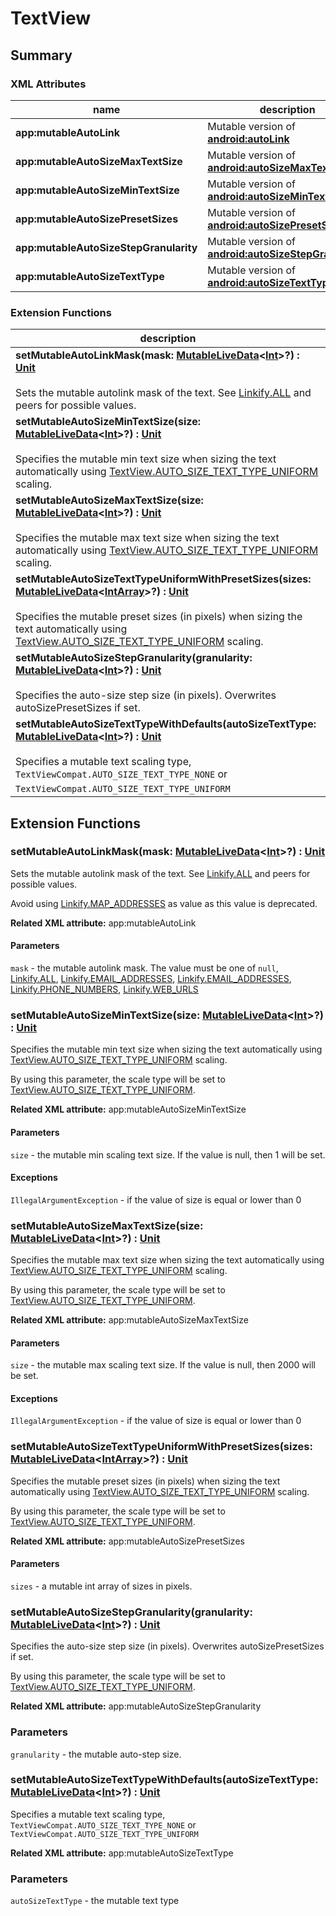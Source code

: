 # TextView

## Summary

### XML Attributes

| name | description | expected type |
|---|---|---|
| **app:mutableAutoLink** | Mutable version of [**android:autoLink**](https://developer.android.com/reference/android/widget/TextView.html#attr_android:autoLink) | `MutableLiveData<Int>` |
| **app:mutableAutoSizeMaxTextSize** | Mutable version of [**android:autoSizeMaxTextSize**](https://developer.android.com/reference/android/widget/TextView.html#attr_android:autoSizeMaxTextSize) | `MutableLiveData<Int>` |
| **app:mutableAutoSizeMinTextSize** | Mutable version of [**android:autoSizeMinTextSize**](https://developer.android.com/reference/android/widget/TextView.html#attr_android:autoSizeMinTextSize) | `MutableLiveData<Int>` |
| **app:mutableAutoSizePresetSizes** | Mutable version of [**android:autoSizePresetSizes**](https://developer.android.com/reference/android/widget/TextView.html#attr_android:autoSizePresetSizes) | `MutableLiveData<Int>` |
| **app:mutableAutoSizeStepGranularity** | Mutable version of [**android:autoSizeStepGranularity**](https://developer.android.com/reference/android/widget/TextView.html#attr_android:autoSizeStepGranularity) | `MutableLiveData<Int>` |
| **app:mutableAutoSizeTextType** | Mutable version of [**android:autoSizeTextType**](https://developer.android.com/reference/android/widget/TextView.html#attr_android:autoSizeTextType) | `MutableLiveData<Int>` |

### Extension Functions

| description |
|---|
| **setMutableAutoLinkMask(mask: [MutableLiveData](https://developer.android.com/reference/android/arch/lifecycle/MutableLiveData)&lt;[Int](https://kotlinlang.org/api/latest/jvm/stdlib/kotlin/-int/index.html)&gt;?) : [Unit](https://kotlinlang.org/api/latest/jvm/stdlib/kotlin/-unit/index.html)**<br><br>Sets the mutable autolink mask of the text. See [Linkify.ALL](https://developer.android.com/reference/android/text/util/Linkify.html#ALL) and peers for possible values. |
| **setMutableAutoSizeMinTextSize(size: [MutableLiveData](https://developer.android.com/reference/android/arch/lifecycle/MutableLiveData)&lt;[Int](https://kotlinlang.org/api/latest/jvm/stdlib/kotlin/-int/index.html)&gt;?) : [Unit](https://kotlinlang.org/api/latest/jvm/stdlib/kotlin/-unit/index.html)**<br><br>Specifies the mutable min text size when sizing the text automatically using [TextView.AUTO_SIZE_TEXT_TYPE_UNIFORM](https://developer.android.com/reference/android/widget/TextView.html#AUTO_SIZE_TEXT_TYPE_UNIFORM) scaling. |
| **setMutableAutoSizeMaxTextSize(size: [MutableLiveData](https://developer.android.com/reference/android/arch/lifecycle/MutableLiveData)&lt;[Int](https://kotlinlang.org/api/latest/jvm/stdlib/kotlin/-int/index.html)&gt;?) : [Unit](https://kotlinlang.org/api/latest/jvm/stdlib/kotlin/-unit/index.html)**<br><br>Specifies the mutable max text size when sizing the text automatically using [TextView.AUTO_SIZE_TEXT_TYPE_UNIFORM](https://developer.android.com/reference/android/widget/TextView.html#AUTO_SIZE_TEXT_TYPE_UNIFORM) scaling. |
| **setMutableAutoSizeTextTypeUniformWithPresetSizes(sizes: [MutableLiveData](https://developer.android.com/reference/android/arch/lifecycle/MutableLiveData)&lt;[IntArray](https://kotlinlang.org/api/latest/jvm/stdlib/kotlin/-int-array/index.html)&gt;?) : [Unit](https://kotlinlang.org/api/latest/jvm/stdlib/kotlin/-unit/index.html)**<br><br>Specifies the mutable preset sizes (in pixels) when sizing the text automatically using [TextView.AUTO_SIZE_TEXT_TYPE_UNIFORM](https://developer.android.com/reference/android/widget/TextView.html#AUTO_SIZE_TEXT_TYPE_UNIFORM) scaling. |
| **setMutableAutoSizeStepGranularity(granularity: [MutableLiveData](https://developer.android.com/reference/android/arch/lifecycle/MutableLiveData)&lt;[Int](https://kotlinlang.org/api/latest/jvm/stdlib/kotlin/-int/index.html)&gt;?) : [Unit](https://kotlinlang.org/api/latest/jvm/stdlib/kotlin/-unit/index.html)**<br><br>Specifies the auto-size step size (in pixels). Overwrites autoSizePresetSizes if set. |
| **setMutableAutoSizeTextTypeWithDefaults(autoSizeTextType: [MutableLiveData](https://developer.android.com/reference/android/arch/lifecycle/MutableLiveData)&lt;[Int](https://kotlinlang.org/api/latest/jvm/stdlib/kotlin/-int/index.html)&gt;?) : [Unit](https://kotlinlang.org/api/latest/jvm/stdlib/kotlin/-unit/index.html)**<br><br>Specifies a mutable text scaling type, `TextViewCompat.AUTO_SIZE_TEXT_TYPE_NONE` or
`TextViewCompat.AUTO_SIZE_TEXT_TYPE_UNIFORM` |


## Extension Functions

### setMutableAutoLinkMask(mask: [MutableLiveData](https://developer.android.com/reference/android/arch/lifecycle/MutableLiveData)&lt;[Int](https://kotlinlang.org/api/latest/jvm/stdlib/kotlin/-int/index.html)&gt;?) : [Unit](https://kotlinlang.org/api/latest/jvm/stdlib/kotlin/-unit/index.html)

Sets the mutable autolink mask of the text. See [Linkify.ALL](https://developer.android.com/reference/android/text/util/Linkify.html#ALL) and peers for possible
values.

Avoid using [Linkify.MAP_ADDRESSES](https://developer.android.com/reference/android/text/util/Linkify.html#MAP_ADDRESSES) as value as this value is deprecated.

**Related XML attribute:** app:mutableAutoLink

#### Parameters

`mask` - the mutable autolink mask. The value must be one of `null`, [Linkify.ALL](https://developer.android.com/reference/android/text/util/Linkify.html#ALL),
[Linkify.EMAIL_ADDRESSES](https://developer.android.com/reference/android/text/util/Linkify.html#EMAIL_ADDRESSES), [Linkify.EMAIL_ADDRESSES](https://developer.android.com/reference/android/text/util/Linkify.html#EMAIL_ADDRESSES), [Linkify.PHONE_NUMBERS](https://developer.android.com/reference/android/text/util/Linkify.html#PHONE_NUMBERS), [Linkify.WEB_URLS](https://developer.android.com/reference/android/text/util/Linkify.html#WEB_URLS)

### setMutableAutoSizeMinTextSize(size: [MutableLiveData](https://developer.android.com/reference/android/arch/lifecycle/MutableLiveData)&lt;[Int](https://kotlinlang.org/api/latest/jvm/stdlib/kotlin/-int/index.html)&gt;?) : [Unit](https://kotlinlang.org/api/latest/jvm/stdlib/kotlin/-unit/index.html)

Specifies the mutable min text size when sizing the text automatically using
[TextView.AUTO_SIZE_TEXT_TYPE_UNIFORM](https://developer.android.com/reference/android/widget/TextView.html#AUTO_SIZE_TEXT_TYPE_UNIFORM) scaling.

By using this parameter, the scale type will be set to [TextView.AUTO_SIZE_TEXT_TYPE_UNIFORM](https://developer.android.com/reference/android/widget/TextView.html#AUTO_SIZE_TEXT_TYPE_UNIFORM).

**Related XML attribute:** app:mutableAutoSizeMinTextSize

#### Parameters

`size` - the mutable min scaling text size. If the value is null, then 1 will be set.

#### Exceptions

`IllegalArgumentException` - if the value of size is equal or lower than 0

### setMutableAutoSizeMaxTextSize(size: [MutableLiveData](https://developer.android.com/reference/android/arch/lifecycle/MutableLiveData)&lt;[Int](https://kotlinlang.org/api/latest/jvm/stdlib/kotlin/-int/index.html)&gt;?) : [Unit](https://kotlinlang.org/api/latest/jvm/stdlib/kotlin/-unit/index.html)

Specifies the mutable max text size when sizing the text automatically using
[TextView.AUTO_SIZE_TEXT_TYPE_UNIFORM](https://developer.android.com/reference/android/widget/TextView.html#AUTO_SIZE_TEXT_TYPE_UNIFORM) scaling.

By using this parameter, the scale type will be set to [TextView.AUTO_SIZE_TEXT_TYPE_UNIFORM](https://developer.android.com/reference/android/widget/TextView.html#AUTO_SIZE_TEXT_TYPE_UNIFORM).

**Related XML attribute:** app:mutableAutoSizeMaxTextSize

#### Parameters

`size` - the mutable max scaling text size. If the value is null, then 2000 will be set.

#### Exceptions

`IllegalArgumentException` - if the value of size is equal or lower than 0

### setMutableAutoSizeTextTypeUniformWithPresetSizes(sizes: [MutableLiveData](https://developer.android.com/reference/android/arch/lifecycle/MutableLiveData)&lt;[IntArray](https://kotlinlang.org/api/latest/jvm/stdlib/kotlin/-int-array/index.html)&gt;?) : [Unit](https://kotlinlang.org/api/latest/jvm/stdlib/kotlin/-unit/index.html)

Specifies the mutable preset sizes (in pixels) when sizing the text automatically using
[TextView.AUTO_SIZE_TEXT_TYPE_UNIFORM](https://developer.android.com/reference/android/widget/TextView.html#AUTO_SIZE_TEXT_TYPE_UNIFORM) scaling.

By using this parameter, the scale type will be set to [TextView.AUTO_SIZE_TEXT_TYPE_UNIFORM](https://developer.android.com/reference/android/widget/TextView.html#AUTO_SIZE_TEXT_TYPE_UNIFORM).

**Related XML attribute:** app:mutableAutoSizePresetSizes

#### Parameters

`sizes` - a mutable int array of sizes in pixels.

### setMutableAutoSizeStepGranularity(granularity: [MutableLiveData](https://developer.android.com/reference/android/arch/lifecycle/MutableLiveData)&lt;[Int](https://kotlinlang.org/api/latest/jvm/stdlib/kotlin/-int/index.html)&gt;?) : [Unit](https://kotlinlang.org/api/latest/jvm/stdlib/kotlin/-unit/index.html)

Specifies the auto-size step size (in pixels). Overwrites autoSizePresetSizes if set.

By using this parameter, the scale type will be set to [TextView.AUTO_SIZE_TEXT_TYPE_UNIFORM](https://developer.android.com/reference/android/widget/TextView.html#AUTO_SIZE_TEXT_TYPE_UNIFORM).

**Related XML attribute:** app:mutableAutoSizeStepGranularity

### Parameters

`granularity` - the mutable auto-step size.

### setMutableAutoSizeTextTypeWithDefaults(autoSizeTextType: [MutableLiveData](https://developer.android.com/reference/android/arch/lifecycle/MutableLiveData)&lt;[Int](https://kotlinlang.org/api/latest/jvm/stdlib/kotlin/-int/index.html)&gt;?) : [Unit](https://kotlinlang.org/api/latest/jvm/stdlib/kotlin/-unit/index.html)

Specifies a mutable text scaling type, `TextViewCompat.AUTO_SIZE_TEXT_TYPE_NONE` or
`TextViewCompat.AUTO_SIZE_TEXT_TYPE_UNIFORM`

**Related XML attribute:** app:mutableAutoSizeTextType

### Parameters

`autoSizeTextType` - the mutable text type

